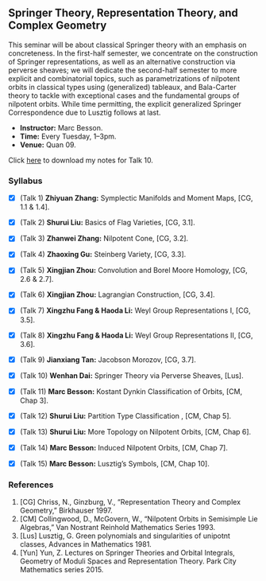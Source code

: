 ## Springer Theory, Representation Theory, and Complex Geometry

This seminar will be about classical Springer theory with an emphasis on concreteness. In the first-half semester, we concentrate on the construction of Springer representations, as well as an alternative construction via perverse sheaves; we will dedicate the second-half semester to more explicit and combinatorial topics, such as parametrizations of nilpotent orbits in classical types using (generalized) tableaux, and Bala-Carter theory to tackle with exceptional cases and the fundamental groups of nilpotent orbits. While time permitting, the explicit generalized Springer Correspondence due to Lusztig follows at last.

- **Instructor:** Marc Besson.
- **Time:** Every Tuesday, 1–3pm.
- **Venue:** Quan 09.

Click [here](././middleext.pdf) to download my notes for Talk 10.


### Syllabus


- [x] (Talk 1) **Zhiyuan Zhang:** Symplectic Manifolds and Moment Maps, [CG, 1.1 & 1.4].
- [x] (Talk 2) **Shurui Liu:** Basics of Flag Varieties, [CG, 3.1].
- [x] (Talk 3) **Zhanwei Zhang:** Nilpotent Cone, [CG, 3.2].
- [x] (Talk 4) **Zhaoxing Gu:** Steinberg Variety, [CG, 3.3].
- [x] (Talk 5) **Xingjian Zhou:** Convolution and Borel Moore Homology, [CG, 2.6 & 2.7].
- [x] (Talk 6) **Xingjian Zhou:** Lagrangian Construction, [CG, 3.4].
- [x] (Talk 7) **Xingzhu Fang & Haoda Li:** Weyl Group Representations I, [CG, 3.5].
- [x] (Talk 8) **Xingzhu Fang & Haoda Li:** Weyl Group Representations II, [CG, 3.6].
- [x] (Talk 9) **Jianxiang Tan:** Jacobson Morozov, [CG, 3.7].
- [x] (Talk 10) **Wenhan Dai:** Springer Theory via Perverse Sheaves, [Lus].
- [x] (Talk 11) **Marc Besson:** Kostant Dynkin Classification of Orbits, [CM, Chap 3].
- [x] (Talk 12) **Shurui Liu:** Partition Type Classification
, [CM, Chap 5].
- [x] (Talk 13) **Shurui Liu:** More Topology on Nilpotent Orbits, [CM, Chap 6].
- [x] (Talk 14) **Marc Besson:** Induced Nilpotent Orbits, [CM, Chap 7].
- [x] (Talk 15) **Marc Besson:** Lusztig’s Symbols, [CM, Chap 10].


### References
1. [CG] Chriss, N., Ginzburg, V., “Representation Theory and Complex Geometry,” Birkhauser 1997.
2. [CM] Collingwood, D., McGovern, W., “Nilpotent Orbits in Semisimple Lie Algebras,” Van Nostrant Reinhold Mathematics Series 1993.
3. [Lus] Lusztig, G. Green polynomials and singularities of unipotnt classes, Advances in Mathematics 1981.
4. [Yun] Yun, Z. Lectures on Springer Theories and Orbital Integrals, Geometry of Moduli Spaces and Representation Theory. Park City Mathematics series 2015.
